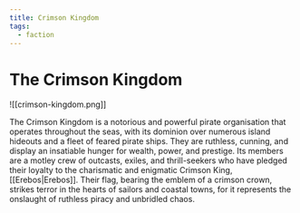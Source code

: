 ```yaml
---
title: Crimson Kingdom
tags:
  - faction
---
```

# The Crimson Kingdom
![[crimson-kingdom.png]]

The Crimson Kingdom is a notorious and powerful pirate organisation that operates throughout the seas, with its dominion over numerous island hideouts and a fleet of feared pirate ships. They are ruthless, cunning, and display an insatiable hunger for wealth, power, and prestige. Its members are a motley crew of outcasts, exiles, and thrill-seekers who have pledged their loyalty to the charismatic and enigmatic Crimson King, [[Erebos|Erebos]]. Their flag, bearing the emblem of a crimson crown, strikes terror in the hearts of sailors and coastal towns, for it represents the onslaught of ruthless piracy and unbridled chaos.